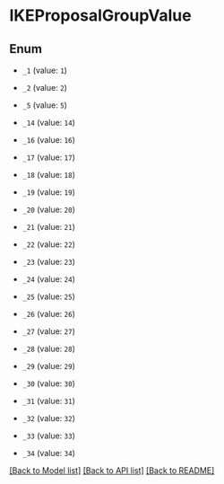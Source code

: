 # IKEProposalGroupValue

## Enum


* `_1` (value: `1`)

* `_2` (value: `2`)

* `_5` (value: `5`)

* `_14` (value: `14`)

* `_16` (value: `16`)

* `_17` (value: `17`)

* `_18` (value: `18`)

* `_19` (value: `19`)

* `_20` (value: `20`)

* `_21` (value: `21`)

* `_22` (value: `22`)

* `_23` (value: `23`)

* `_24` (value: `24`)

* `_25` (value: `25`)

* `_26` (value: `26`)

* `_27` (value: `27`)

* `_28` (value: `28`)

* `_29` (value: `29`)

* `_30` (value: `30`)

* `_31` (value: `31`)

* `_32` (value: `32`)

* `_33` (value: `33`)

* `_34` (value: `34`)


[[Back to Model list]](../README.md#documentation-for-models) [[Back to API list]](../README.md#documentation-for-api-endpoints) [[Back to README]](../README.md)


